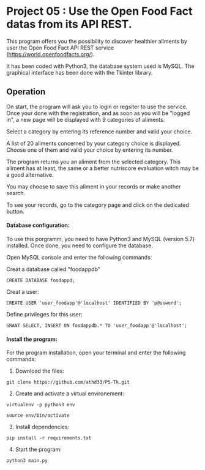 # Project 05 : Use the Open Food Fact datas from its API REST.

This program offers you the possibility to discover healthier aliments by user the Open Food Fact API REST service (https://world.openfoodfacts.org/).

It has been coded with Python3, the database system used is MySQL. The graphical interface has been done with the Tkinter library.

## Operation

On start, the program will ask you to login or regsiter to use the service. Once your done with the registration, and as soon as you will be
"logged in", a new page will be displayed with 9 categories of aliments. 

Select a category by entering its reference number and valid your choice.

A list of 20 aliments concerned by your category choice is displayed. Choose one of them and valid your choice by entering its number.

The program returns you an aliment from the selected category. This aliment has at least, the same or a better nutriscore evaluation witch
may be a good alternative.

You may choose to save this aliment in your records or make another search.

To see your records, go to the category page and click on the dedicated button.


#### Database configuration:

To use this porgramm, you need to have Python3 and MySQL (version 5.7) installed. Once done, you need to configure the database. 

Open MySQL console and enter the following commands:

Creat a database called "foodappdb"

```
CREATE DATABASE foodappd;
```

Creat a user:

```
CREATE USER 'user_foodapp'@'localhost' IDENTIFIED BY 'p@ssword';
```

Define privileges for this user:

```
GRANT SELECT, INSERT ON foodappdb.* TO 'user_foodapp'@'localhost';
```


#### Install the program:

For the program installation, open your terminal and enter the following commands:

1) Download the files:

```
git clone https://github.com/athd33/P5-Tk.git
```

2) Create and activate a virtual environement:

```
virtualenv -p python3 env

source env/bin/activate
```

3) Install dependencies:

```
pip install -r requirements.txt

```

4) Start the program:

```
python3 main.py
```



